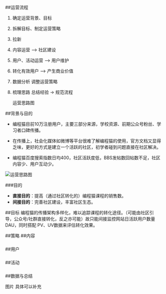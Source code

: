 ##运营流程

1. 确定运营背景、目标
2. 拆解目标、制定运营策略
3. 拉新
4. 内容运营 —> 社区建设
5. 用户、活动运营 —> 用户维护
6. 转化有效用户 —> 产生商业价值
7. 数据分析 调整运营策略
8. 梳理思路 总结经验 -> 规范流程

    运营思路图


##背景与目的

* 编程猫目前10万注册用户，主要三部分来源，学校资源、前期公众号粉丝、学习者口碑传播。    

* 在传播上，社会化媒体如微博等平台很难了解编程猫的使用，官方文档又显得乏味，更好的方式是建立一个活跃的社区，初学者碰到问题直接在社区解决。    

* 编程猫百度搜索指数日均400，社区活跃度低，BBS发帖数回帖数不足，社区内容少、用户互动少。

![运营思路图](https://github.com/demonmax/codemao/blob/master/%E5%B1%8F%E5%B9%95%E5%BF%AB%E7%85%A7%202016-11-01%2009.39.25.png)

###目的

* **直接目的**：提高（通过社区转化的）编程猫课程的销售数。
* **间接目的**：完善社区建设，丰富社区生态。

##目标
编程猫的传播架构多样化，难以追踪课程的转化途径。（可能由社区引导，公众号/社群直接转化，反之亦可能）故只能间接监控网站日活跃用户数量 DAU，同时搭配 PV、UV数据来评估转化效果。    

##策略
##内容
###
##用户
###
##活动
###
##数据与总结


图片 具体可以补充

